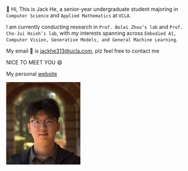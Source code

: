 :wave: 
Hi, This is Jack He, a senior-year undergraduate student majoring in `Computer Science` and `Applied Mathematics` at `UCLA`.

I am currently conducting research in `Prof. Bolei Zhou’s lab` and `Prof. Cho-Jui Hsieh’s lab`, with my interests spanning across `Embodied AI, Computer Vision, Generative Models, and General Machine Learning`.

My email :email: is jackhe313@ucla.com, plz feel free to contact me  

NICE TO MEET YOU :smile:

My personal [website](https://jackhe313.github.io/)

<img src=https://github.com/JackHe313/JackHe313/blob/main/IMG_1066.JPG style="width:200px;"/>


